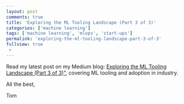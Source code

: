 ```yaml
---
layout: post
comments: true
title: 'Exploring the ML Tooling Landscape (Part 3 of 3)'
categories: ['machine learning']
tags: ['machine learning', 'mlops', 'start-ups']
permalink: 'exploring-the-ml-tooling-landscape-part-3-of-3'
fullview: true
 -
---
```


Read my latest post on my Medium blog: [Exploring the ML Tooling Landscape (Part 3 of 3)"](https://towardsdatascience.com/exploring-the-ml-tooling-landscape-part-3-of-3-8e4480d04fe0), covering ML tooling and adoption in industry.

All the best,

Tom

